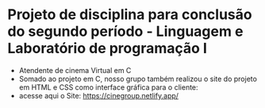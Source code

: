 # Projeto de disciplina para conclusão do segundo período - Linguagem e Laboratório de programação I
 - Atendente de cinema Virtual em C 
 - Somado ao projeto em C, nosso grupo também realizou o site do projeto em HTML e CSS como interface gráfica para o cliente:
 - acesse aqui o Site: https://cinegroup.netlify.app/
